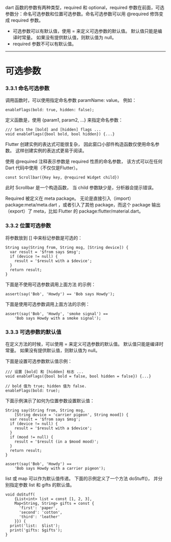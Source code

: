 dart 函数的参数有两种类型，required 和 optional，required 参数在前面，可选参数分：命名可选参数和位置可选参数。命名可选参数可以用 @required 修饰变成 required 参数。

* 可选参数可以有默认值，使用 = 来定义可选参数的默认值。 默认值只能是编译时常量。 如果没有提供默认值，则默认值为 null。
* required 参数不可以有默认值。




---

# 可选参数

### 3.3.1 命名可选参数

调用函数时，可以使用指定命名参数 paramName: value。 例如：

```
enableFlags(bold: true, hidden: false);
```

定义函数是，使用 {param1, param2, …} 来指定命名参数：

```
/// Sets the [bold] and [hidden] flags ...
void enableFlags({bool bold, bool hidden}) {...}
```

Flutter 创建实例的表达式可能很复杂， 因此窗口小部件构造函数仅使用命名参数。 这样创建实例的表达式更易于阅读。

使用 @required 注释表示参数是 required 性质的命名参数， 该方式可以在任何 Dart 代码中使用（不仅仅是Flutter）。

```
const Scrollbar({Key key, @required Widget child})
```

此时 Scrollbar 是一个构造函数， 当 child 参数缺少是，分析器会提示错误。

Required 被定义在 meta package。 无论是直接引入（import） package:meta/meta.dart ，或者引入了其他 package，而这个 package 输出（export）了 meta，比如 Flutter 的 package:flutter/material.dart。

### 3.3.2 位置可选参数

将参数放到 [] 中来标记参数是可选的：

```
String say(String from, String msg, [String device]) {
  var result = '$from says $msg';
  if (device != null) {
    result = '$result with a $device';
  }
  return result;
}
```

下面是不使用可选参数调用上面方法 的示例：

```
assert(say('Bob', 'Howdy') == 'Bob says Howdy');
```

下面是使用可选参数调用上面方法的示例：

```
assert(say('Bob', 'Howdy', 'smoke signal') ==
    'Bob says Howdy with a smoke signal');
```

### 3.3.3 可选参数的默认值

在定义方法的时候，可以使用 = 来定义可选参数的默认值。 默认值只能是编译时常量。 如果没有提供默认值，则默认值为 null。

下面是设置可选参数默认值示例：

```
/// 设置 [bold] 和 [hidden] 标志 ...
void enableFlags({bool bold = false, bool hidden = false}) {...}

// bold 值为 true; hidden 值为 false.
enableFlags(bold: true);
```

下面示例演示了如何为位置参数设置默认值：

```
String say(String from, String msg,
    [String device = 'carrier pigeon', String mood]) {
  var result = '$from says $msg';
  if (device != null) {
    result = '$result with a $device';
  }
  if (mood != null) {
    result = '$result (in a $mood mood)';
  }
  return result;
}

assert(say('Bob', 'Howdy') ==
    'Bob says Howdy with a carrier pigeon');
```

list 或 map 可以作为默认值传递。 下面的示例定义了一个方法 doStuff()， 并分别指定参数 list 和 gifts 的默认值。

```
void doStuff(
    {List<int> list = const [1, 2, 3],
    Map<String, String> gifts = const {
      'first': 'paper',
      'second': 'cotton',
      'third': 'leather'
    }}) {
  print('list:  $list');
  print('gifts: $gifts');
}
```
